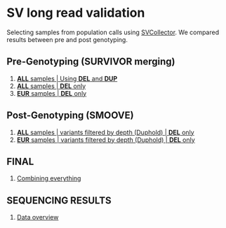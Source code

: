 SV long read validation
================

Selecting samples from population calls using
[SVCollector](https://github.com/fritzsedlazeck/SVCollector). We compared
results between pre and post genotyping.

## Pre-Genotyping (SURVIVOR merging)

1.  [**ALL** samples | Using **DEL** and  **DUP**](https://rajlabmssm.github.io/AMP_AD_StructuralVariation/analysis/long_read_validation/SVanalysis_SV_Validation.raw.html)
2.  [**ALL** samples | **DEL** only](https://rajlabmssm.github.io/AMP_AD_StructuralVariation/analysis/long_read_validation/SVanalysis_SV_Validation.raw.DEL.html)
3.  [**EUR** samples | **DEL** only](https://rajlabmssm.github.io/AMP_AD_StructuralVariation/analysis/long_read_validation/SVanalysis_SV_Validation.raw.DEL.EUR.html)

## Post-Genotyping (SMOOVE)

1.  [**ALL** samples | variants filtered by depth (Duphold) | **DEL** only](https://rajlabmssm.github.io/AMP_AD_StructuralVariation/analysis/long_read_validation/SVanalysis_SV_Validation.gt.filt.DEL.html)
2.  [**EUR** samples | variants filtered by depth (Duphold) | **DEL** only](https://rajlabmssm.github.io/AMP_AD_StructuralVariation/analysis/long_read_validation/SVanalysis_SV_Validation.gt.filt.DEL.EUR.html)

## FINAL

1.  [Combining everything](https://rajlabmssm.github.io/AMP_AD_StructuralVariation/analysis/long_read_validation/SVanalysis_SV_Validation.FINAL.html)

## SEQUENCING RESULTS

1.  [Data overview](https://rajlabmssm.github.io/AMP_AD_StructuralVariation/analysis/long_read_validation/SVanalysis_SV_Validation.Results.html)
